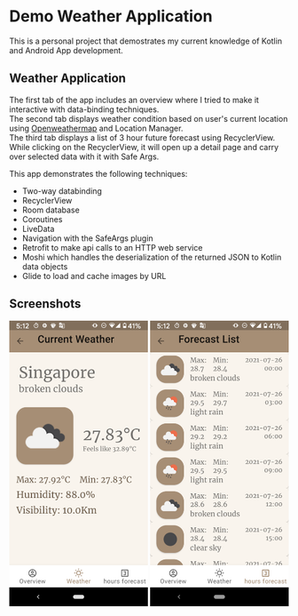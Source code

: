 # Demo Weather Application

This is a personal project that demostrates my current knowledge of Kotlin and Android App development.

## Weather Application

The first tab of the app includes an overview where I tried to make it interactive with data-binding techniques.<br>
The second tab displays weather condition based on user's current location using [Openweathermap](https://openweathermap.org/api/) and Location Manager.<br>
The third tab displays a list of 3 hour future forecast using RecyclerView.<br>
While clicking on the RecyclerView, it will open up a detail page and carry over selected data with it with Safe Args.

This app demonstrates the following techniques:

* Two-way databinding
* RecyclerView
* Room database
* Coroutines
* LiveData 
* Navigation with the SafeArgs plugin
* Retrofit to make api calls to an HTTP web service
* Moshi which handles the deserialization of the returned JSON to Kotlin data objects
* Glide to load and cache images by URL
  

## Screenshots

<img src="screenshots/screen_1.png" alt="Screenshot 1" width="250"/> <img src="screenshots/screen_2.png" alt="Screenshot 2" width="250"/>



